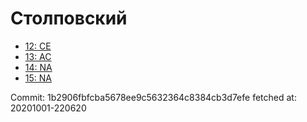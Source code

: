 # Столповский
- [12: CE](12.md)
- [13: AC](13.md)
- [14: NA](14.md)
- [15: NA](15.md)

Commit: 1b2906fbfcba5678ee9c5632364c8384cb3d7efe
 fetched at: 20201001-220620
